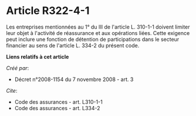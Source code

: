 # Article R322-4-1

Les entreprises mentionnées au 1° du III de l'article L. 310-1-1 doivent limiter leur objet à l'activité de réassurance et
aux opérations liées. Cette exigence peut inclure une fonction de détention de participations dans le secteur financier au
sens de l'article L. 334-2 du présent code.

**Liens relatifs à cet article**

_Créé par_:

  - Décret n°2008-1154 du 7 novembre 2008 - art. 3

_Cite_:

  - Code des assurances - art. L310-1-1
  - Code des assurances - art. L334-2
